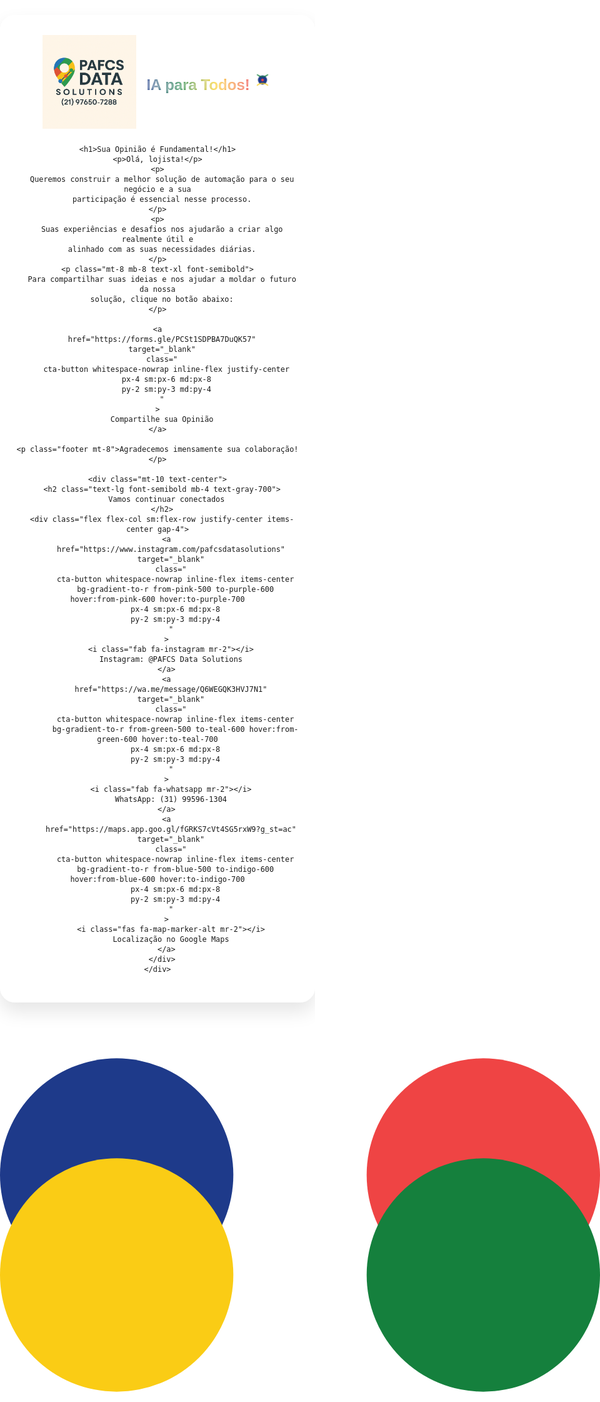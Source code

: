 <!DOCTYPE html>
<html lang="pt-br">
<head>
  <meta charset="UTF-8" />
  <meta name="viewport" content="width=device-width, initial-scale=1.0" />
  <title>IA para Todos!</title>

  <!-- Font Awesome -->
  <link
    rel="stylesheet"
    href="https://cdnjs.cloudflare.com/ajax/libs/font-awesome/6.5.0/css/all.min.css"
  />

  <!-- Google Fonts -->
  <link rel="preconnect" href="https://fonts.googleapis.com" />
  <link rel="preconnect" href="https://fonts.gstatic.com" crossorigin />
  <link
    href="https://fonts.googleapis.com/css2?family=Poppins:wght@400;600;700&display=swap"
    rel="stylesheet"
  />

  <!-- Tailwind CDN -->
  <script src="https://cdn.tailwindcss.com"></script>

  <style>
    html, body {
      min-height: 100vh;
      margin: 0;
      padding: 0;
      background-color: #fff;
      font-family: 'Poppins', sans-serif;
      overflow-x: hidden;
    }

    .background-svg {
      position: fixed;
      top: 0; left: 0;
      width: 100%; height: 100%;
      z-index: 0;
    }

    .container {
      position: relative;
      z-index: 10;
      max-width: 600px;
      margin: 4rem auto 2rem;
      padding: 2rem 1.5rem;
      background: rgba(255,255,255,0.95);
      border-radius: 1.5rem;
      box-shadow: 0 15px 30px rgba(0,0,0,0.1);
      text-align: center;
      transition: .3s ease;
    }
    .container:hover {
      transform: translateY(-3px) scale(1.01);
      box-shadow: 0 20px 40px rgba(0,0,0,0.2);
    }

    h1 {
      color: #1e3a8a;
      font-size: 2.2rem;
      font-weight: 700;
      margin-bottom: .5rem;
    }
    p {
      color: #555;
      font-size: 1rem;
      margin-bottom: .5rem;
    }
    .footer {
      color: #777;
      font-size: .875rem;
    }

    .cta-button {
      display: inline-block;
      background-image: linear-gradient(45deg,#1e3a8a,#15803d);
      color: #fff;
      text-decoration: none;
      border-radius: 9999px;
      font-weight: 700;
      font-size: 1.2rem;
      box-shadow: 0 5px 15px rgba(0,0,0,0.15);
      transition: .3s ease;
    }
    .cta-button:hover {
      background-image: linear-gradient(45deg,#172e71,#116930);
      box-shadow: 0 8px 20px rgba(0,0,0,0.2);
    }

    .logo-container {
      display: flex;
      align-items: center;
      justify-content: center;
      gap: 1rem;
      margin-bottom: 1.5rem;
    }
    .logo {
      max-width: 150px;
      height: auto;
    }

    .gradient-title {
      font-size: 1.5rem;
      font-weight: 700;
      background: linear-gradient(90deg,#1e3a8a,#15803d,#facc15,#ef4444);
      -webkit-background-clip: text;
      -webkit-text-fill-color: transparent;
      text-shadow: 0 0 4px rgba(255,255,255,0.8);
      white-space: nowrap;
    }

    .pulse-icon {
      animation: pulseMove 3s ease-in-out infinite;
    }
    @keyframes pulseMove {
      0%   { transform: scale(1);   opacity: .9; }
      50%  { transform: scale(1.1); opacity: 1;  }
      100% { transform: scale(1);   opacity: .9; }
    }

    @media (min-width: 640px) {
      h1 { font-size: 3rem; }
      p  { font-size: 1.125rem; }
    }
    @media (max-width: 640px) {
      .gradient-title { font-size: 1rem; }
      .logo           { max-width: 120px; }
    }
  </style>
</head>

<body>
  <!-- Fundo animado -->
  <svg
    class="background-svg"
    viewBox="0 0 1440 800"
    xmlns="http://www.w3.org/2000/svg"
  >
    <circle cx="280"  cy="280" r="280" fill="#1e3a8a" />
    <circle cx="1160" cy="280" r="280" fill="#ef4444" />
    <circle cx="280"  cy="520" r="280" fill="#facc15" />
    <circle cx="1160" cy="520" r="280" fill="#15803d" />
  </svg>

  <!-- Conteúdo principal -->
  <div class="container">
    <div class="logo-container">
      <img src="Logo.jpeg" alt="Logo PAFCS Data Solutions" class="logo" />
      <div class="flex items-center gap-2">
        <span class="gradient-title">IA para Todos!</span>
        <svg
          class="pulse-icon"
          viewBox="0 0 48 48"
          width="32"
          height="32"
          xmlns="http://www.w3.org/2000/svg"
        >
          <circle cx="24" cy="24" r="10" fill="#1e3a8a" />
          <path
            d="M12 12 C18 18, 30 18, 36 12"
            stroke="#15803d"
            stroke-width="2"
            fill="none"
          />
          <path
            d="M12 36 C18 30, 30 30, 36 36"
            stroke="#facc15"
            stroke-width="2"
            fill="none"
          />
          <circle cx="24" cy="24" r="3" fill="#ef4444" />
        </svg>
      </div>
    </div>

    <h1>Sua Opinião é Fundamental!</h1>
    <p>Olá, lojista!</p>
    <p>
      Queremos construir a melhor solução de automação para o seu negócio e a sua
      participação é essencial nesse processo.
    </p>
    <p>
      Suas experiências e desafios nos ajudarão a criar algo realmente útil e
      alinhado com as suas necessidades diárias.
    </p>
    <p class="mt-8 mb-8 text-xl font-semibold">
      Para compartilhar suas ideias e nos ajudar a moldar o futuro da nossa
      solução, clique no botão abaixo:
    </p>

    <a
      href="https://forms.gle/PCSt1SDPBA7DuQK57"
      target="_blank"
      class="
        cta-button whitespace-nowrap inline-flex justify-center
        px-4 sm:px-6 md:px-8
        py-2 sm:py-3 md:py-4
      "
    >
      Compartilhe sua Opinião
    </a>

    <p class="footer mt-8">Agradecemos imensamente sua colaboração!</p>

    <div class="mt-10 text-center">
      <h2 class="text-lg font-semibold mb-4 text-gray-700">
        Vamos continuar conectados
      </h2>
      <div class="flex flex-col sm:flex-row justify-center items-center gap-4">
        <a
          href="https://www.instagram.com/pafcsdatasolutions"
          target="_blank"
          class="
            cta-button whitespace-nowrap inline-flex items-center
            bg-gradient-to-r from-pink-500 to-purple-600 hover:from-pink-600 hover:to-purple-700
            px-4 sm:px-6 md:px-8
            py-2 sm:py-3 md:py-4
          "
        >
          <i class="fab fa-instagram mr-2"></i>
          Instagram: @PAFCS Data Solutions
        </a>
        <a
          href="https://wa.me/message/Q6WEGQK3HVJ7N1"
          target="_blank"
          class="
            cta-button whitespace-nowrap inline-flex items-center
            bg-gradient-to-r from-green-500 to-teal-600 hover:from-green-600 hover:to-teal-700
            px-4 sm:px-6 md:px-8
            py-2 sm:py-3 md:py-4
          "
        >
          <i class="fab fa-whatsapp mr-2"></i>
          WhatsApp: (31) 99596-1304
        </a>
        <a
          href="https://maps.app.goo.gl/fGRKS7cVt4SG5rxW9?g_st=ac"
          target="_blank"
          class="
            cta-button whitespace-nowrap inline-flex items-center
            bg-gradient-to-r from-blue-500 to-indigo-600 hover:from-blue-600 hover:to-indigo-700
            px-4 sm:px-6 md:px-8
            py-2 sm:py-3 md:py-4
          "
        >
          <i class="fas fa-map-marker-alt mr-2"></i>
          Localização no Google Maps
        </a>
      </div>
    </div>
  </div>

  <!-- Script de animação das bolhas -->
  <script>
    document.addEventListener('DOMContentLoaded', () => {
      const svg = document.querySelector('svg.background-svg');
      const circles = Array.from(svg.querySelectorAll('circle'));
      const vw = window.innerWidth;
      const vh = window.innerHeight;
      const data = circles.map((c) => {
        const initR = parseFloat(c.getAttribute('r'));
        return {
          el: c,
          x: +c.getAttribute('cx'),
          y: +c.getAttribute('cy'),
          r: initR,
          vx: (Math.random()  0.6 + 0.4)  (Math.random() < 0.5 ? -1 : 1),
          vy: (Math.random()  0.6 + 0.4)  (Math.random() < 0.5 ? -1 : 1),
          vr: Math.random() * 0.1 + 0.05,
          rMin: initR * 0.8,
          rMax: initR * 1.2
        };
      });

      function animate() {
        data.forEach((d) => {
          d.x += d.vx;
          d.y += d.vy;
          d.r += d.vr;

          if (d.x - d.r < 0 || d.x + d.r > vw) d.vx *= -1;
          if (d.y - d.r < 0 || d.y + d.r > vh) d.vy *= -1;
          if (d.r < d.rMin || d.r > d.rMax) d.vr *= -1;

          d.el.setAttribute('cx', d.x);
          d.el.setAttribute('cy', d.y);
          d.el.setAttribute('r', d.r);
        });

        requestAnimationFrame(animate);
      }

      animate();
    });
  </script>
</body>
</html>
